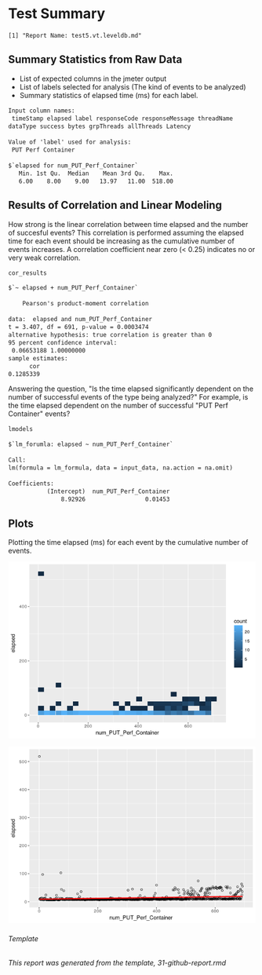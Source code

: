 Test Summary
================

    [1] "Report Name: test5.vt.leveldb.md"

Summary Statistics from Raw Data
--------------------------------

-   List of expected columns in the jmeter output
-   List of labels selected for analysis (The kind of events to be analyzed)
-   Summary statistics of elapsed time (ms) for each label.

<!-- -->

    Input column names:
     timeStamp elapsed label responseCode responseMessage threadName dataType success bytes grpThreads allThreads Latency

    Value of 'label' used for analysis:
     PUT Perf Container

    $`elapsed for num_PUT_Perf_Container`
       Min. 1st Qu.  Median    Mean 3rd Qu.    Max. 
       6.00    8.00    9.00   13.97   11.00  518.00 

Results of Correlation and Linear Modeling
------------------------------------------

How strong is the linear correlation between time elapsed and the number of succesful events? This correlation is performed assuming the elapsed time for each event should be increasing as the cumulative number of events increases. A correlation coefficient near zero (&lt; 0.25) indicates no or very weak correlation.

``` r
cor_results
```

    $`~ elapsed + num_PUT_Perf_Container`

        Pearson's product-moment correlation

    data:  elapsed and num_PUT_Perf_Container
    t = 3.407, df = 691, p-value = 0.0003474
    alternative hypothesis: true correlation is greater than 0
    95 percent confidence interval:
     0.06653188 1.00000000
    sample estimates:
          cor 
    0.1285339 

Answering the question, "Is the time elapsed significantly dependent on the number of successful events of the type being analyzed?" For example, is the time elapsed dependent on the number of successful "PUT Perf Container" events?

``` r
lmodels
```

    $`lm_forumla: elapsed ~ num_PUT_Perf_Container`

    Call:
    lm(formula = lm_formula, data = input_data, na.action = na.omit)

    Coefficients:
               (Intercept)  num_PUT_Perf_Container  
                   8.92926                 0.01453  

Plots
-----

Plotting the time elapsed (ms) for each event by the cumulative number of events.

![](test5.vt.leveldb_files/figure-markdown_github/bin_plots-1.png)

![](test5.vt.leveldb_files/figure-markdown_github/dot_plots-1.png)

###### Template

*This report was generated from the template, 31-github-report.rmd*
